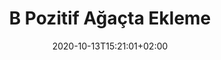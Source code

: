 ---
title: "B Pozitif Ağaçta Ekleme"
description: ""
lead: ""
date: 2020-10-13T15:21:01+02:00
lastmod: 2020-10-13T15:21:01+02:00
draft: false
images: []
menu:
  docs:
    parent: "tree-based-dsa-2"
weight: 14
toc: true
---